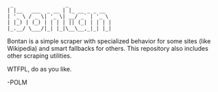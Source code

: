 
     _                 _              
    | |__   ___  _ __ | |_ __ _ _ __  
    | '_ \ / _ \| '_ \| __/ _` | '_ \ 
    | |_) | (_) | | | | || (_| | | | |
    |_.__/ \___/|_| |_|\__\__,_|_| |_|


Bontan is a simple scraper with specialized behavior for some sites (like
Wikipedia) and smart fallbacks for others. This repository also includes other
scraping utilities.

WTFPL, do as you like.

-POLM
